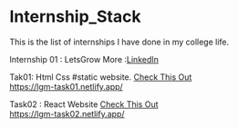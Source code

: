 # Internship_Stack
This is the list of internships I have done in my college life. 

Internship 01 : LetsGrow More :[LinkedIn](https://www.linkedin.com/company/letsgrowmore/)

Tak01: Html Css #static website.
[Check This Out](https://github.com/ALPHAWINS02/Internship_Stack/tree/main/Internship01/TASK-1)
<br>
https://lgm-task01.netlify.app/

Task02 : React Website 
[Check This Out](https://github.com/ALPHAWINS02/Internship_Stack/tree/main/Internship01/TASK-2)
<br>
https://lgm-task02.netlify.app/
